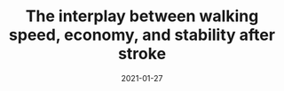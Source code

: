 ---
title: "The interplay between walking speed, economy, and stability after stroke"
collection: publications
permalink: /publication/2020-Stability
date: 2021-01-27
venue: 'Engineering'
citation: 'Awad L., Knarr B., <b>Kudzia P.</b>, Buchanan T. The interplay between walking speed, economy, and stability after stroke (in review). <b>2021</b>'
---